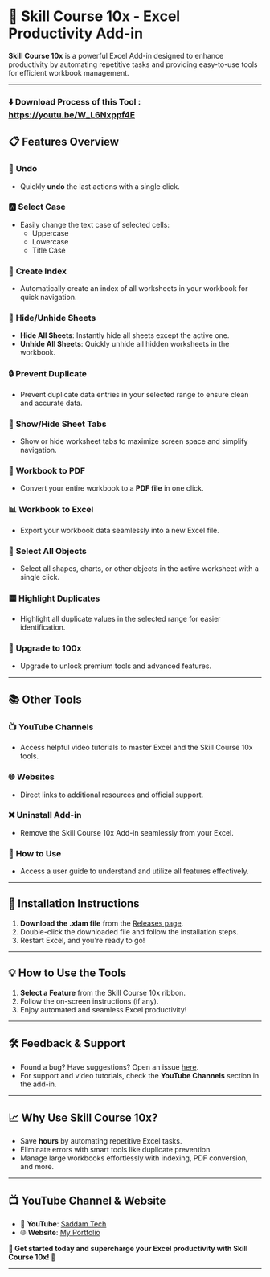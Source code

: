 # 🚀 Skill Course 10x - Excel Productivity Add-in  

**Skill Course 10x** is a powerful Excel Add-in designed to enhance productivity by automating repetitive tasks and providing easy-to-use tools for efficient workbook management.  

---
### ⬇️ **Download Process of this Tool : https://youtu.be/W_L6Nxppf4E** 


##

## 📋 **Features Overview**  

### 🔄 **Undo**  
- Quickly **undo** the last actions with a single click.  

### 🅰️ **Select Case**  
- Easily change the text case of selected cells:  
  - Uppercase  
  - Lowercase  
  - Title Case  

### 📁 **Create Index**  
- Automatically create an index of all worksheets in your workbook for quick navigation.  

### 📄 **Hide/Unhide Sheets**  
- **Hide All Sheets**: Instantly hide all sheets except the active one.  
- **Unhide All Sheets**: Quickly unhide all hidden worksheets in the workbook.  

### 🔒 **Prevent Duplicate**  
- Prevent duplicate data entries in your selected range to ensure clean and accurate data.  

### 🛂 **Show/Hide Sheet Tabs**  
- Show or hide worksheet tabs to maximize screen space and simplify navigation.  

### 📅 **Workbook to PDF**  
- Convert your entire workbook to a **PDF file** in one click.  

### 📊 **Workbook to Excel**  
- Export your workbook data seamlessly into a new Excel file.  

### 🔵 **Select All Objects**  
- Select all shapes, charts, or other objects in the active worksheet with a single click.  

### 🟨 **Highlight Duplicates**  
- Highlight all duplicate values in the selected range for easier identification.  

### 🔗 **Upgrade to 100x**  
- Upgrade to unlock premium tools and advanced features.  

---

## 📚 **Other Tools**  

### 📺 **YouTube Channels**  
- Access helpful video tutorials to master Excel and the Skill Course 10x tools.  

### 🌐 **Websites**  
- Direct links to additional resources and official support.  

### ❌ **Uninstall Add-in**  
- Remove the Skill Course 10x Add-in seamlessly from your Excel.  

### 📖 **How to Use**  
- Access a user guide to understand and utilize all features effectively.  

---

## 🔧 **Installation Instructions**  

1. **Download the .xlam file** from the [Releases page](https://github.com/saddamskst/Skill-Course-10x/releases/tag/v1.0).  
2. Double-click the downloaded file and follow the installation steps.  
3. Restart Excel, and you're ready to go!  

---

## 💡 **How to Use the Tools**  

1. **Select a Feature** from the Skill Course 10x ribbon.  
2. Follow the on-screen instructions (if any).  
3. Enjoy automated and seamless Excel productivity!  

---

## 🛠️ **Feedback & Support**  

- Found a bug? Have suggestions? Open an issue [here](https://github.com/saddamskst/Skill-Course-10x/issues).  
- For support and video tutorials, check the **YouTube Channels** section in the add-in.  

---

## 📈 **Why Use Skill Course 10x?**  
- Save **hours** by automating repetitive Excel tasks.  
- Eliminate errors with smart tools like duplicate prevention.  
- Manage large workbooks effortlessly with indexing, PDF conversion, and more.  

---

## 📺 **YouTube Channel & Website**  
- 🎥 **YouTube**: [Saddam Tech](https://www.youtube.com/@saddamtechs)  
- 🌐 **Website**: [My Portfolio](https://saddam.skst.in/)  

**🎉 Get started today and supercharge your Excel productivity with Skill Course 10x! 🚀**  

---  
